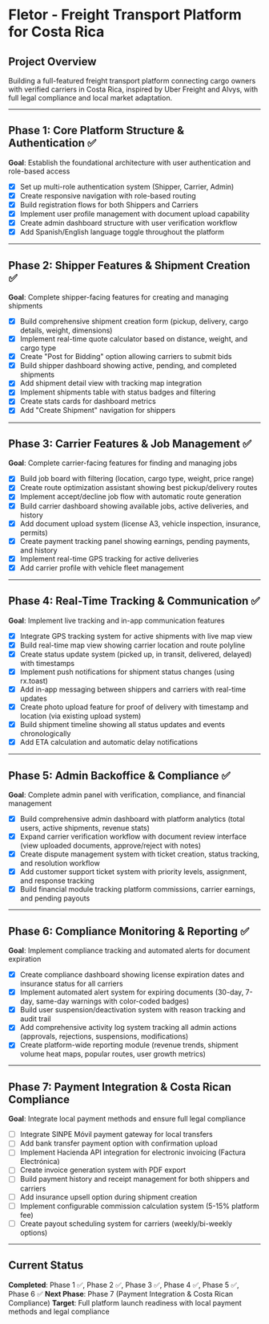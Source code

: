 # Fletor - Freight Transport Platform for Costa Rica

## Project Overview
Building a full-featured freight transport platform connecting cargo owners with verified carriers in Costa Rica, inspired by Uber Freight and Alvys, with full legal compliance and local market adaptation.

---

## Phase 1: Core Platform Structure & Authentication ✅
**Goal**: Establish the foundational architecture with user authentication and role-based access

- [x] Set up multi-role authentication system (Shipper, Carrier, Admin)
- [x] Create responsive navigation with role-based routing
- [x] Build registration flows for both Shippers and Carriers
- [x] Implement user profile management with document upload capability
- [x] Create admin dashboard structure with user verification workflow
- [x] Add Spanish/English language toggle throughout the platform

---

## Phase 2: Shipper Features & Shipment Creation ✅
**Goal**: Complete shipper-facing features for creating and managing shipments

- [x] Build comprehensive shipment creation form (pickup, delivery, cargo details, weight, dimensions)
- [x] Implement real-time quote calculator based on distance, weight, and cargo type
- [x] Create "Post for Bidding" option allowing carriers to submit bids
- [x] Build shipper dashboard showing active, pending, and completed shipments
- [x] Add shipment detail view with tracking map integration
- [x] Implement shipments table with status badges and filtering
- [x] Create stats cards for dashboard metrics
- [x] Add "Create Shipment" navigation for shippers

---

## Phase 3: Carrier Features & Job Management ✅
**Goal**: Complete carrier-facing features for finding and managing jobs

- [x] Build job board with filtering (location, cargo type, weight, price range)
- [x] Create route optimization assistant showing best pickup/delivery routes
- [x] Implement accept/decline job flow with automatic route generation
- [x] Build carrier dashboard showing available jobs, active deliveries, and history
- [x] Add document upload system (license A3, vehicle inspection, insurance, permits)
- [x] Create payment tracking panel showing earnings, pending payments, and history
- [x] Implement real-time GPS tracking for active deliveries
- [x] Add carrier profile with vehicle fleet management

---

## Phase 4: Real-Time Tracking & Communication ✅
**Goal**: Implement live tracking and in-app communication features

- [x] Integrate GPS tracking system for active shipments with live map view
- [x] Build real-time map view showing carrier location and route polyline
- [x] Create status update system (picked up, in transit, delivered, delayed) with timestamps
- [x] Implement push notifications for shipment status changes (using rx.toast)
- [x] Add in-app messaging between shippers and carriers with real-time updates
- [x] Create photo upload feature for proof of delivery with timestamp and location (via existing upload system)
- [x] Build shipment timeline showing all status updates and events chronologically
- [x] Add ETA calculation and automatic delay notifications

---

## Phase 5: Admin Backoffice & Compliance ✅
**Goal**: Complete admin panel with verification, compliance, and financial management

- [x] Build comprehensive admin dashboard with platform analytics (total users, active shipments, revenue stats)
- [x] Expand carrier verification workflow with document review interface (view uploaded documents, approve/reject with notes)
- [x] Create dispute management system with ticket creation, status tracking, and resolution workflow
- [x] Add customer support ticket system with priority levels, assignment, and response tracking
- [x] Build financial module tracking platform commissions, carrier earnings, and pending payouts

---

## Phase 6: Compliance Monitoring & Reporting ✅
**Goal**: Implement compliance tracking and automated alerts for document expiration

- [x] Create compliance dashboard showing license expiration dates and insurance status for all carriers
- [x] Implement automated alert system for expiring documents (30-day, 7-day, same-day warnings with color-coded badges)
- [x] Build user suspension/deactivation system with reason tracking and audit trail
- [x] Add comprehensive activity log system tracking all admin actions (approvals, rejections, suspensions, modifications)
- [x] Create platform-wide reporting module (revenue trends, shipment volume heat maps, popular routes, user growth metrics)

---

## Phase 7: Payment Integration & Costa Rican Compliance
**Goal**: Integrate local payment methods and ensure full legal compliance

- [ ] Integrate SINPE Móvil payment gateway for local transfers
- [ ] Add bank transfer payment option with confirmation upload
- [ ] Implement Hacienda API integration for electronic invoicing (Factura Electrónica)
- [ ] Create invoice generation system with PDF export
- [ ] Build payment history and receipt management for both shippers and carriers
- [ ] Add insurance upsell option during shipment creation
- [ ] Implement configurable commission calculation system (5-15% platform fee)
- [ ] Create payout scheduling system for carriers (weekly/bi-weekly options)

---

## Current Status
**Completed**: Phase 1 ✅, Phase 2 ✅, Phase 3 ✅, Phase 4 ✅, Phase 5 ✅, Phase 6 ✅
**Next Phase**: Phase 7 (Payment Integration & Costa Rican Compliance)
**Target**: Full platform launch readiness with local payment methods and legal compliance